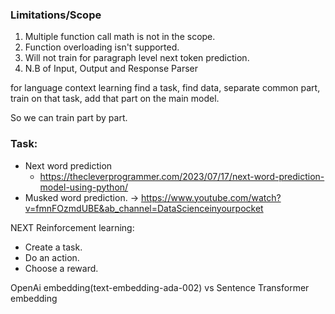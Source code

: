 ### Limitations/Scope
1. Multiple function call math is not in the scope.
2. Function overloading isn't supported.
3. Will not train for paragraph level next token prediction.
4. N.B of Input, Output and Response Parser


for language context learning find a task, find data, separate common part,
train on that task, add that part on the main model.

So we can train part by part.

### Task: 
- Next word prediction
  - https://thecleverprogrammer.com/2023/07/17/next-word-prediction-model-using-python/
- Musked word prediction. -> https://www.youtube.com/watch?v=fmnFOzmdUBE&ab_channel=DataScienceinyourpocket

NEXT Reinforcement learning:
 - Create a task.
 - Do an action.
 - Choose a reward.

OpenAi embedding(text-embedding-ada-002) vs Sentence Transformer embedding